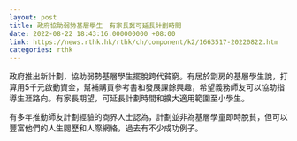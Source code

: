 ```yaml
---
layout: post
title: 政府協助弱勢基層學生　有家長冀可延長計劃時間
date: 2022-08-22 18:43:16.000000000 +08:00
link: https://news.rthk.hk/rthk/ch/component/k2/1663517-20220822.htm
categories: rthk
---
```


政府推出新計劃，協助弱勢基層學生擺脫跨代貧窮。有居於劏房的基層學生說，打算用5千元啟動資金，幫補購買參考書和發展課餘興趣，希望義務師友可以協助指導生涯路向。有家長期望，可延長計劃時間和擴大適用範圍至小學生。

有多年推動師友計劃經驗的商界人士認為，計劃並非為基層學童即時脫貧，但可以豐富他們的人生閱歷和人際網絡，過去有不少成功例子。

